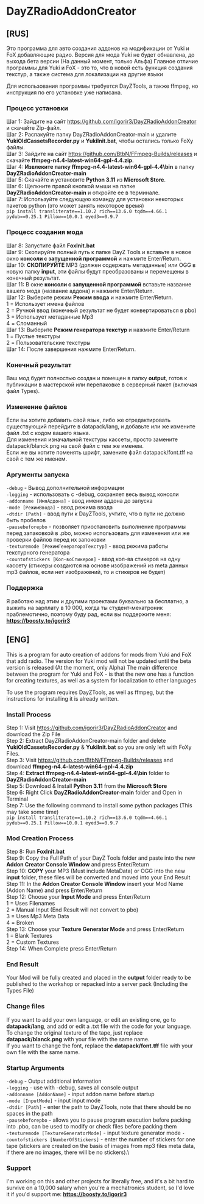 # DayZRadioAddonCreator

## [RUS]

Это программа для авто создания аддонов на модификации от Yuki и FoX добавляющие радио.
Версия для мода Yuki не будет обнавлена, до выхода бета версии (На данный момент, только Альфа)
Главное отличие программы для Yuki и FoX - это то, что в новой есть функция создания текстур, а также система для локализации на другие языки

Для использования программы требуется DayZTools, а также ffmpeg, но инструкция по его установке уже написана.

### Процесс установки
Шаг 1: Зайдите на сайт https://github.com/igorir3/DayZRadioAddonCreator и скачайте Zip-файл.\
Шаг 2: Распакуйте папку DayZRadioAddonCreator-main и удалите **YukiOldCassetsRecorder.py** и **YukiInit.bat**, чтобы остались только FoXy файлы.\
Шаг 3: Зайдите на сайт https://github.com/BtbN/FFmpeg-Builds/releases и скачайте **ffmpeg-n4.4-latest-win64-gpl-4.4.zip**.\
Шаг 4: **Извлеките папку ffmpeg-n4.4-latest-win64-gpl-4.4\bin** в папку **DayZRadioAddonCreator-main**\
Шаг 5: Скачайте и установите **Python 3.11** из **Microsoft Store**.\
Шаг 6: Щелкните правой кнопкой мыши на папке **DayZRadioAddonCreator-main** и откройте ее в терминале.\
Шаг 7: Используйте следующую команду для установки некоторых пакетов python (это может занять некоторое время)\
```pip install transliterate==1.10.2 rich==13.6.0 tqdm==4.66.1 pydub==0.25.1 Pillow==10.0.1 eyed3==0.9.7```

### Процесс создания мода
Шаг 8: Запустите файл **FoxInit.bat**\
Шаг 9: Скопируйте полный путь к папке DayZ Tools и вставьте в новое окно **консоли с запущенной программой** и нажмите Enter/Return.\
Шаг 10: **СКОПИРУЙТЕ** MP3 (должен содержать метаданные) или OGG в новую папку **input**, эти файлы будут преобразованы и перемещены в конечный результат.\
Шаг 11: В окне **консоли с запущенной программой** вставьте название вашего мода (название аддона) и нажмите Enter/Return.\
Шаг 12: Выберите режим **Режим ввода** и нажмите Enter/Return.\
1 = Использует имена файлов\
2 = Ручной ввод (конечный результат не будет конвертироваться в pbo)\
3 = Использует метаданные Mp3\
4 = Сломанный\
Шаг 13: Выберите **Режим генератора текстур** и нажмите Enter/Return\
1 = Пустые текстуры\
2 = Пользовательские текстуры\
Шаг 14: После завершения нажмите Enter/Return.

### Конечный результат
Ваш мод будет полностью создан и помещен в папку **output**, готов к публикации в мастерской или перепаковке в серверный пакет (включая файл Types).

### Изменение файлов
Если вы хотите добавить свой язык, либо же отредактировать существующий перейдите в datapack/lang, и добавьте или же измените файл .txt с кодом вашего языка.\
Для изменения изначальной текстуры кассеты, просто замените datapack/blanck.png на свой файл с тем же именем.\
Если же вы хотите поменять шрифт, замените файл datapack/font.tff на свой с тем же именем.

### Аргументы запуска
`-debug` - Вывод дополнительной информации\
`-logging` - использовать с -debug, сохраняет весь вывод консоли\
`-addonname [ИмяАддона]` - ввод имени аддона до запуска\
`-mode [РежимВвода]` - ввод режима ввода\
`-dtdir [Path]` - ввод пути к DayZTools, учтите, что в пути не должно быть пробелов\
`-pausebeforepbo` - позволяет приостановить выполнение программы перед запаковкой в .pbo, можно использовать для изменения или же проверки файлов перед их запоковки\
`-texturemode [РежимГенератораТекстур]` - ввод режима работы текстурного генератора\
`-countofstickers [Кол-воСтикеров]` - ввод кол-ва стикеров на одну кассету (стикеры создаются на основе изображений из meta данных mp3 файлов, если нет изображений, то и стикеров не будет)

### Поддержка
Я работаю над этим и другими проектами буквально за бесплатно, а выжить на зарплату в 10 000, когда ты студент-мехатроник праблемотично, поэтому буду рад, если вы поддержите меня: **https://boosty.to/igorir3**

## [ENG]
This is a program for auto creation of addons for mods from Yuki and FoX that add radio.
The version for Yuki mod will not be updated until the beta version is released (At the moment, only Alpha)
The main difference between the program for Yuki and FoX - is that the new one has a function for creating textures, as well as a system for localization to other languages

To use the program requires DayZTools, as well as ffmpeg, but the instructions for installing it is already written.

### Install Process
Step 1: Visit https://github.com/igorir3/DayZRadioAddonCreator and download the Zip File\
Step 2: Extract DayZRadioAddonCreator-main folder and delete **YukiOldCassetsRecorder.py** & **YukiInit.bat** so you are only left with FoXy Files.\
Step 3: Visit https://github.com/BtbN/FFmpeg-Builds/releases and download **ffmpeg-n4.4-latest-win64-gpl-4.4.zip**\
Step 4: **Extract ffmpeg-n4.4-latest-win64-gpl-4.4\bin** folder to **DayZRadioAddonCreator-main**\
Step 5: Download & Install **Python 3.11** from the **Microsoft Store**\
Step 6: Right Click **DayZRadioAddonCreator-main** folder and Open in Terminal\
Step 7: Use the following command to install some python packages (This may take some time)\
```pip install transliterate==1.10.2 rich==13.6.0 tqdm==4.66.1 pydub==0.25.1 Pillow==10.0.1 eyed3==0.9.7```

### Mod Creation Process
Step 8: Run **FoxInit.bat**\
Step 9: Copy the Full Path of your DayZ Tools folder and paste into the new **Addon Creator Console Window** and press Enter/Return\
Step 10: **COPY** your MP3 (Must include MetaData) or OGG into the new **input** folder, these files will be converted and moved into your End Result\
Step 11: In the **Addon Creator Console Window** insert your Mod Name (Addon Name) and press Enter/Return\
Step 12: Choose your **Input Mode** and press Enter/Return\
1 = Uses Filenames\
2 = Manual Input (End Result will not convert to pbo)\
3 = Uses Mp3 Meta Data\
4 = Broken\
Step 13: Choose your **Texture Generator Mode** and press Enter/Return\
1 = Blank Textures\
2 = Custom Textures\
Step 14: When Complete press Enter/Return


### End Result
Your Mod will be fully created and placed in the **output** folder ready to be published to the workshop or repacked into a server pack (Including the Types File)

### Change files
If you want to add your own language, or edit an existing one, go to **datapack/lang**, and add or edit a .txt file with the code for your language.\
To change the original texture of the tape, just replace **datapack/blanck.png** with your file with the same name.\
If you want to change the font, replace the **datapack/font.tff** file with your own file with the same name.

### Startup Arguments
`-debug` - Output additional information\
`-logging` - use with -debug, saves all console output\
`-addonname [AddonName]` - input addon name before startup\
`-mode [InputMode]` - input input mode\
`-dtdir [Path]` - enter the path to DayZTools, note that there should be no spaces in the path\
`-pausebeforepbo` - allows you to pause program execution before packing into .pbo, can be used to modify or check files before packing them\
`-texturemode [TextureGeneratorMode]` - input texture generator mode
`-countofstickers [NumberOfStickers]` - enter the number of stickers for one tape (stickers are created on the basis of images from mp3 files meta data, if there are no images, there will be no stickers).\

### Support
I'm working on this and other projects for literally free, and it's a bit hard to survive on a 10,000 salary when you're a mechatronics student, so I'd love it if you'd support me: **https://boosty.to/igorir3**
